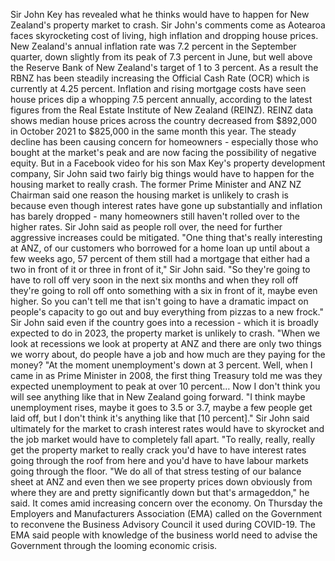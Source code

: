 Sir John Key has revealed what he thinks would have to happen for New Zealand's property market to crash.
Sir John's comments come as Aotearoa faces skyrocketing cost of living, high inflation and dropping house prices.
New Zealand's annual inflation rate was 7.2 percent in the September quarter, down slightly from its peak of 7.3 percent in June, but well above the Reserve Bank of New Zealand's target of 1 to 3 percent.
As a result the RBNZ has been steadily increasing the Official Cash Rate (OCR) which is currently at 4.25 percent.
Inflation and rising mortgage costs have seen house prices dip a whopping 7.5 percent annually, according to the latest figures from the Real Estate Institute of New Zealand (REINZ).
REINZ data shows median house prices across the country decreased from $892,000 in October 2021 to $825,000 in the same month this year.
The steady decline has been causing concern for homeowners - especially those who bought at the market's peak and are now facing the possibility of negative equity.
But in a Facebook video for his son Max Key's property development company, Sir John said two fairly big things would have to happen for the housing market to really crash.
The former Prime Minister and ANZ NZ Chairman said one reason the housing market is unlikely to crash is because even though interest rates have gone up substantially and inflation has barely dropped - many homeowners still haven't rolled over to the higher rates. Sir John said as people roll over, the need for further aggressive increases could be mitigated.
"One thing that's really interesting at ANZ, of our customers who borrowed for a home loan up until about a few weeks ago, 57 percent of them still had a mortgage that either had a two in front of it or three in front of it," Sir John said.
"So they're going to have to roll off very soon in the next six months and when they roll off they're going to roll off onto something with a six in front of it, maybe even higher. So you can't tell me that isn't going to have a dramatic impact on people's capacity to go out and buy everything from pizzas to a new frock."
Sir John said even if the country goes into a recession - which it is broadly expected to do in 2023, the property market is unlikely to crash.
"When we look at recessions we look at property at ANZ and there are only two things we worry about, do people have a job and how much are they paying for the money?
"At the moment unemployment's down at 3 percent. Well, when I came in as Prime Minister in 2008, the first thing Treasury told me was they expected unemployment to peak at over 10 percent… Now I don't think you will see anything like that in New Zealand going forward.
"I think maybe unemployment rises, maybe it goes to 3.5 or 3.7, maybe a few people get laid off, but I don't think it's anything like that [10 percent]."
Sir John said ultimately for the market to crash interest rates would have to skyrocket and the job market would have to completely fall apart.
"To really, really, really get the property market to really crack you'd have to have interest rates going through the roof from here and you'd have to have labour markets going through the floor.
"We do all of that stress testing of our balance sheet at ANZ and even then we see property prices down obviously from where they are and pretty significantly down but that's armageddon," he said.
It comes amid increasing concern over the economy. On Thursday the Employers and Manufacturers Association (EMA) called on the Government to reconvene the Business Advisory Council it used during COVID-19.
The EMA said people with knowledge of the business world need to advise the Government through the looming economic crisis.